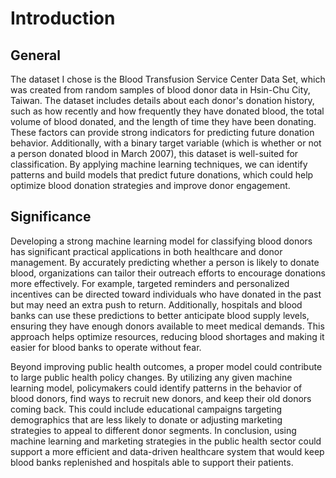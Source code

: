 # Introduction
## General
The dataset I chose is the Blood Transfusion Service Center Data Set, which was created from random samples of blood donor data in Hsin-Chu City, Taiwan. The dataset includes details about each donor's donation history, such as how recently and how frequently they have donated blood, the total volume of blood donated, and the length of time they have been donating. These factors can provide strong indicators for predicting future donation behavior. Additionally, with a binary target variable (which is whether or not a person donated blood in March 2007), this dataset is well-suited for classification. By applying machine learning techniques, we can identify patterns and build models that predict future donations, which could help optimize blood donation strategies and improve donor engagement.

## Significance
Developing a strong machine learning model for classifying blood donors has significant practical applications in both healthcare and donor management. By accurately predicting whether a person is likely to donate blood, organizations can tailor their outreach efforts to encourage donations more effectively. For example, targeted reminders and personalized incentives can be directed toward individuals who have donated in the past but may need an extra push to return. Additionally, hospitals and blood banks can use these predictions to better anticipate blood supply levels, ensuring they have enough donors available to meet medical demands. This approach helps optimize resources, reducing blood shortages and making it easier for blood banks to operate without fear.

Beyond improving public health outcomes, a proper model could contribute to large public health policy changes. By utilizing any given machine learning model, policymakers could identify patterns in the behavior of blood donors, find ways to recruit new donors, and keep their old donors coming back. This could include educational campaigns targeting demographics that are less likely to donate or adjusting marketing strategies to appeal to different donor segments. In conclusion, using machine learning and marketing strategies in the public health sector could support a more efficient and data-driven healthcare system that would keep blood banks replenished and hospitals able to support their patients.

